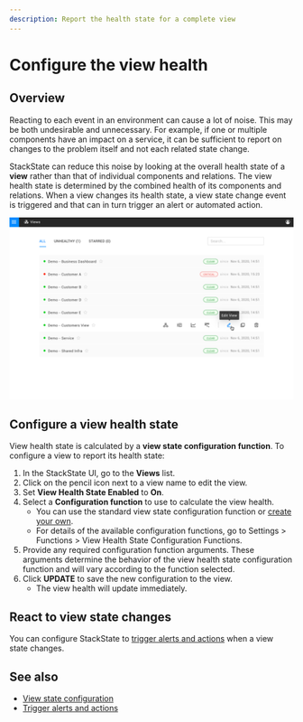```yaml
---
description: Report the health state for a complete view
---
```


# Configure the view health

## Overview

Reacting to each event in an environment can cause a lot of noise. This may be both undesirable and unnecessary. For example, if one or multiple components have an impact on a service, it can be sufficient to report on changes to the problem itself and not each related state change. 

StackState can reduce this noise by looking at the overall health state of a **view** rather than that of individual components and relations. The view health state is determined by the combined health of its components and relations. When a view changes its health state, a view state change event is triggered and that can in turn trigger an alert or automated action.

![Views list with view health state](/.gitbook/assets/v41_views_list.png)

## Configure a view health state

View health state is calculated by a **view state configuration function**.  To configure a view to report its health state:

1. In the StackState UI, go to the **Views** list.
2. Click on the pencil icon next to a view name to edit the view.
3. Set **View Health State Enabled** to **On**.
4. Select a **Configuration function** to use to calculate the view health. 
    - You can use the standard view state configuration function or [create your own](/configure/view_state_configuration.md).
    - For details of the available configuration functions, go to Settings > Functions > View Health State Configuration Functions.
6. Provide any required configuration function arguments. These arguments determine the behavior of the view health state configuration function and will vary according to the function selected.
7. Click **UPDATE** to save the new configuration to the view. 
    - The view health will update immediately.

## React to view state changes

You can configure StackState to [trigger alerts and actions](/use/health-state-and-alerts/add-an-alert.md) when a view state changes.

## See also

- [View state configuration](/configure/view_state_configuration.md)
- [Trigger alerts and actions](/use/health-state-and-alerts/add-an-alert.md)